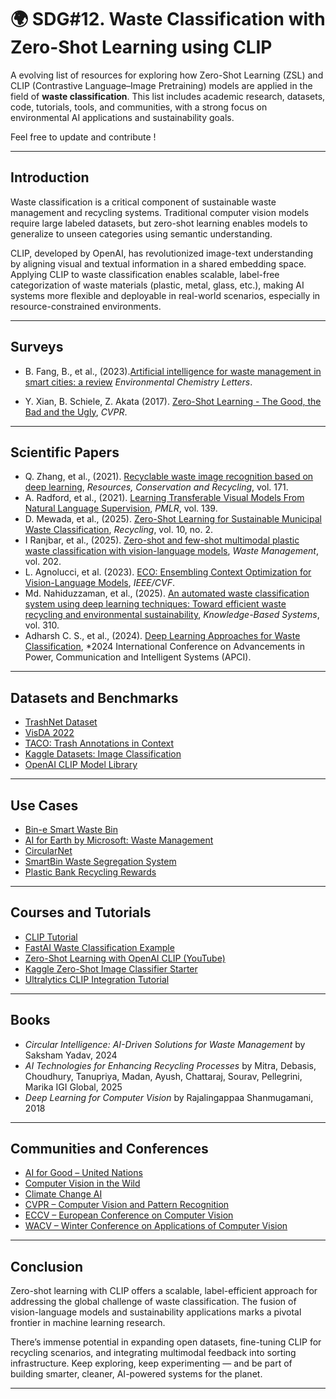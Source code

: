 # 🌍 SDG#12. Waste Classification with Zero-Shot Learning using CLIP

A evolving list of resources for exploring how Zero-Shot Learning (ZSL) and CLIP (Contrastive Language–Image Pretraining) models are applied in the field of **waste classification**. This list includes academic research, datasets, code, tutorials, tools, and communities, with a strong focus on environmental AI applications and sustainability goals.

Feel free to update and contribute !

---

## Introduction

Waste classification is a critical component of sustainable waste management and recycling systems. Traditional computer vision models require large labeled datasets, but zero-shot learning enables models to generalize to unseen categories using semantic understanding.

CLIP, developed by OpenAI, has revolutionized image-text understanding by aligning visual and textual information in a shared embedding space. Applying CLIP to waste classification enables scalable, label-free categorization of waste materials (plastic, metal, glass, etc.), making AI systems more flexible and deployable in real-world scenarios, especially in resource-constrained environments.

---

## Surveys

- B. Fang, B., et al., (2023).[Artificial intelligence for waste management in smart cities: a review](https://doi.org/10.1007/s10311-023-01604-3)
*Environmental Chemistry Letters*.

- Y. Xian, B. Schiele, Z. Akata (2017). [Zero-Shot Learning - The Good, the Bad and the Ugly](https://openaccess.thecvf.com/content_cvpr_2017/papers/Xian_Zero-Shot_Learning_-_CVPR_2017_paper.pdf), *CVPR*.

---

## Scientific Papers

- Q. Zhang, et al., (2021). [Recyclable waste image recognition based on deep learning](https://doi.org/10.1016/j.resconrec.2021.105636), *Resources, Conservation and Recycling*, vol. 171.
- A. Radford, et al., (2021). [Learning Transferable Visual Models From Natural Language Supervision](https://proceedings.mlr.press/v139/radford21a/radford21a.pdf), *PMLR*, vol. 139.
- D. Mewada, et al., (2025). [Zero-Shot Learning for Sustainable Municipal Waste Classification](https://www.mdpi.com/2313-4321/10/4/144), *Recycling*, vol. 10, no. 2. 
- I Ranjbar, et al., (2025). [Zero-shot and few-shot multimodal plastic waste classification with vision-language models](https://www.sciencedirect.com/science/article/pii/S0956053X25002260), *Waste Management*, vol. 202.
- L. Agnolucci, et al. (2023). [ECO: Ensembling Context Optimization for Vision-Language Models](https://openaccess.thecvf.com/content/ICCV2023W/CLVL/papers/Agnolucci_ECO_Ensembling_Context_Optimization_for_Vision-Language_Models_ICCVW_2023_paper.pdf), *IEEE/CVF*.
- Md. Nahiduzzaman, et al., (2025). [An automated waste classification system using deep learning techniques: Toward efficient waste recycling and environmental sustainability](https://www.sciencedirect.com/science/article/pii/S0950705125000760), *Knowledge-Based Systems*, vol. 310.
- Adharsh C. S., et al., (2024). [Deep Learning Approaches for Waste Classification](https://ieeexplore.ieee.org/document/10617120), *2024 International Conference on Advancements in Power, Communication and Intelligent Systems (APCI).

---

## Datasets and Benchmarks

- [TrashNet Dataset](https://github.com/garythung/trashnet)  
- [VisDA 2022](https://ai.bu.edu/visda-2022/)
- [TACO: Trash Annotations in Context](https://tacodataset.org/)  
- [Kaggle Datasets: Image Classification](https://www.kaggle.com/datasets/mostafaabla/garbage-classification)  
- [OpenAI CLIP Model Library](https://github.com/openai/CLIP)

---

## Use Cases

- [Bin-e Smart Waste Bin](https://bine.world/)  
- [AI for Earth by Microsoft: Waste Management](https://www.microsoft.com/en-us/ai/ai-for-earth)  
- [CircularNet](https://blog.tensorflow.org/2022/10/circularnet-reducing-waste-with-machine.html)  
- [SmartBin Waste Segregation System](https://smartbin.io/)  
- [Plastic Bank Recycling Rewards](https://plasticbank.com/)

---

## Courses and Tutorials

- [CLIP Tutorial](https://learnopencv.com/clip-model/)  
- [FastAI Waste Classification Example](https://medium.com/@mehmet.alp.demiral03/garbage-classification-with-fastai-training-interpreting-and-deploying-to-hugging-face-49a57c161172)
- [Zero-Shot Learning with OpenAI CLIP (YouTube)](https://www.youtube.com/watch?v=98POYg2HZqQ)  
- [Kaggle Zero-Shot Image Classifier Starter](https://www.kaggle.com/search?q=Kaggle+Zero-Shot+Image+Classifier)  
- [Ultralytics CLIP Integration Tutorial](https://docs.ultralytics.com/fr/guides/)

---

## Books

- *Circular Intelligence: AI-Driven Solutions for Waste Management* by Saksham Yadav, 2024
- *AI Technologies for Enhancing Recycling Processes* by Mitra, Debasis, Choudhury, Tanupriya, Madan, Ayush, Chattaraj, Sourav, Pellegrini, Marika
IGI Global, 2025 
- *Deep Learning for Computer Vision* by Rajalingappaa Shanmugamani, 2018  

---

## Communities and Conferences

- [AI for Good – United Nations](https://aiforgood.itu.int/)
- [Computer Vision in the Wild](https://github.com/Computer-Vision-in-the-Wild/CVinW_Readings)
- [Climate Change AI](https://www.climatechange.ai/)  
- [CVPR – Computer Vision and Pattern Recognition](https://cvpr.thecvf.com/)  
- [ECCV – European Conference on Computer Vision](https://eccv2024.ecva.net/)  
- [WACV – Winter Conference on Applications of Computer Vision](https://wacv.thecvf.com/)

---

##  Conclusion

Zero-shot learning with CLIP offers a scalable, label-efficient approach for addressing the global challenge of waste classification. The fusion of vision-language models and sustainability applications marks a pivotal frontier in machine learning research.

There’s immense potential in expanding open datasets, fine-tuning CLIP for recycling scenarios, and integrating multimodal feedback into sorting infrastructure. Keep exploring, keep experimenting — and be part of building smarter, cleaner, AI-powered systems for the planet.

---
